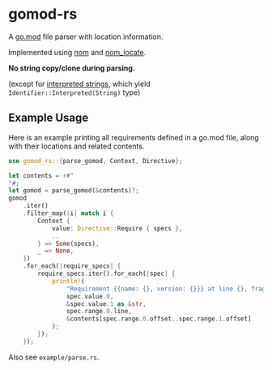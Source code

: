 # gomod-rs
A [go.mod](https://go.dev/ref/mod#go-mod-file) file parser with location information.

Implemented using [nom](https://github.com/rust-bakery/nom) and [nom\_locate](https://github.com/fflorent/nom_locate).

**No string copy/clone during parsing.**

(except for [interpreted strings](https://go.dev/ref/mod#go-mod-file-lexical), which yield `Identifier::Interpreted(String)` type)

## Example Usage
Here is an example printing all requirements defined in a go.mod file, along with their locations and related contents.
```rust
use gomod_rs::{parse_gomod, Context, Directive};

let contents = r#"
"#;
let gomod = parse_gomod(&contents)?;
gomod
    .iter()
    .filter_map(|i| match i {
        Context {
            value: Directive::Require { specs },
            ..
        } => Some(specs),
        _ => None,
    })
    .for_each(|require_specs| {
        require_specs.iter().for_each(|spec| {
            println!(
                "Requirement {{name: {}, version: {}}} at line {}, fragment: {}",
                spec.value.0,
                &spec.value.1 as &str,
                spec.range.0.line,
                &contents[spec.range.0.offset..spec.range.1.offset]
            );
        });
    });
```
Also see `example/parse.rs`.
